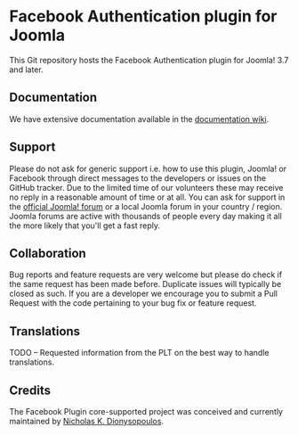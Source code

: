 # Facebook Authentication plugin for Joomla

This Git repository hosts the Facebook Authentication plugin for Joomla! 3.7 and later.

## Documentation

We have extensive documentation available in the [documentation wiki](https://github.com/joomla-extensions/facebook-auth/wiki).

## Support  

Please do not ask for generic support i.e. how to use this plugin, Joomla! or Facebook through direct messages to the developers or issues on the GitHub tracker. Due to the limited time of our volunteers these may receive no reply in a reasonable amount of time or at all. You can ask for support in the [official Joomla! forum](http://forum.joomla.org) or a local Joomla forum in your country / region. Joomla forums are active with thousands of people every day making it all the more likely that you'll get a fast reply.

## Collaboration

Bug reports and feature requests are very welcome but please do check if the same request has been made before. Duplicate issues will typically be closed as such. If you are a developer we encourage you to submit a Pull Request with the code pertaining to your bug fix or feature request.

## Translations

TODO – Requested information from the PLT on the best way to handle translations.

## Credits

The Facebook Plugin core-supported project was conceived and currently maintained by [Nicholas K. Dionysopoulos](https://www.dionysopoulos.me).

